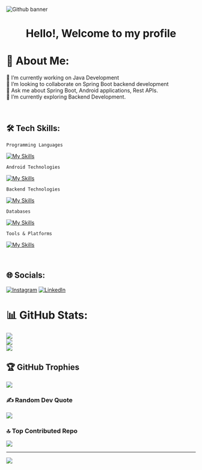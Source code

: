 ![Github banner](https://github.com/user-attachments/assets/4c23c615-ec32-4e65-9eac-b60e481f73fa)

<h1>
 <p align="center">
 Hello!, Welcome to my profile
</p>
</h1>

# 💫 About Me:
🔭 I’m currently working on Java Development<br>🤝 I’m looking to collaborate on Spring Boot backend development<br>👯 Ask me about Spring Boot, Android applications, Rest APIs.<br>🌱 I’m currently exploring Backend Development.

<br/>

## 🛠️ Tech Skills:
`Programming Languages`

[![My Skills](https://skillicons.dev/icons?i=java,kotlin,dart,c,cpp&theme=dark)]()

`Android Technologies`

[![My Skills](https://skillicons.dev/icons?i=androidstudio,materialui,redis,kafka,gradle&theme=dark)]()

`Backend Technologies`

[![My Skills](https://skillicons.dev/icons?i=spring,hibernate,docker,maven&theme=dark)]()

`Databases`

[![My Skills](https://skillicons.dev/icons?i=mysql,postgresql,mongodb,sqlite&theme=dark)]()

`Tools & Platforms`

[![My Skills](https://skillicons.dev/icons?i=vscode,idea,postman,git,github,githubcopilot,firebase,githubactions,gitlab,railway&theme=dark)](https://skillicons.dev)

<br/>

## 🌐 Socials:
[![Instagram](https://img.shields.io/badge/Instagram-%23E4405F.svg?logo=Instagram&logoColor=white)](https://instagram.com/itz_gsl_tiger) [![LinkedIn](https://img.shields.io/badge/LinkedIn-%230A66C2.svg?logo=LinkedIn&logoColor=white)](https://www.linkedin.com/in/gyarsilalsolanki)


# 📊 GitHub Stats:
![](https://github-readme-stats.vercel.app/api?username=gyarsilalsolanki011&theme=tokyonight&hide_border=true&include_all_commits=false&count_private=false)<br/>
![](https://github-readme-streak-stats.herokuapp.com/?user=gyarsilalsolanki011&theme=tokyonight&hide_border=true)<br/>
![](https://github-readme-stats.vercel.app/api/top-langs/?username=gyarsilalsolanki011&theme=tokyonight&hide_border=true&include_all_commits=false&count_private=false&layout=compact)

## 🏆 GitHub Trophies
![](https://github-profile-trophy.vercel.app/?username=gyarsilalsolanki011&theme=tokyonight&no-frame=true&no-bg=false&margin-w=4)

### ✍️ Random Dev Quote
![](https://quotes-github-readme.vercel.app/api?type=horizontal&theme=tokyonight)

### 🔝 Top Contributed Repo
![](https://github-contributor-stats.vercel.app/api?username=gyarsilalsolanki011&limit=5&theme=tokyonight&combine_all_yearly_contributions=true)

---
[![](https://visitcount.itsvg.in/api?id=gyarsilalsolanki011&icon=5&color=0)](https://visitcount.itsvg.in)

<!-- Proudly created with GPRM ( https://gprm.itsvg.in ) -->
